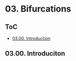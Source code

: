 <!--
Filename: 	note.md
Project: 	/Users/shume/Developer/NLDC/03
Author: 	shumez <https://github.com/shumez>
Created: 	2019-04-29 19:27:0
Modified: 	2019-05-05 18:00:36
-----
Copyright (c) 2019 shumez
-->

# 03. Bifurcations

## ToC

* [03.00. Introduction](#0300_introduction)
    [](#)


## 03.00. Introduciton




##

<!-- ref -->

<!-- fig -->

<!-- <style type="text/css">
	img{width: 51%; float: right;}
</style> -->